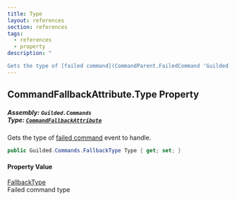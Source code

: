 ```yaml
---
title: Type
layout: references
section: references
tags:
  - references
  - property
description: "

Gets the type of [failed command](CommandParent.FailedCommand 'Guilded.Commands.CommandParent.FailedCommand') event to handle."
---
```


## CommandFallbackAttribute.Type Property
##### **Assembly:** `Guilded.Commands`<br/>**Type:** [`CommandFallbackAttribute`](CommandFallbackAttribute 'Guilded.Commands.CommandFallbackAttribute')

Gets the type of [failed command](CommandParent.FailedCommand 'Guilded.Commands.CommandParent.FailedCommand') event to handle.

```csharp
public Guilded.Commands.FallbackType Type { get; set; }
```

#### Property Value
[FallbackType](FallbackType 'Guilded.Commands.FallbackType')  
Failed command type